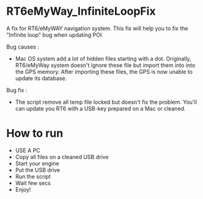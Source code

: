 RT6eMyWay_InfiniteLoopFix
=========================

A fix for RT6/eMyWAY navigation system. This fix will help you to fix the "Infinite loop" bug when updating POI.

Bug causes :
- Mac OS system add a lot of hidden files starting with a dot. Originally, RT6/eMyWay system doesn't ignore these file but import them 
into into the GPS memory. After importing these files, the GPS is now unable to update its database.

Bug fix : 
- The script remove all temp file locked but doesn't fix the problem. You'll can update you RT6 with a USB-key prepared on a Mac
or cleaned.


How to run
=========================

* USE A PC
* Copy all files on a cleaned USB drive
* Start your engine
* Put the USB drive
* Run the script
* Wait few secs
* Enjoy!
